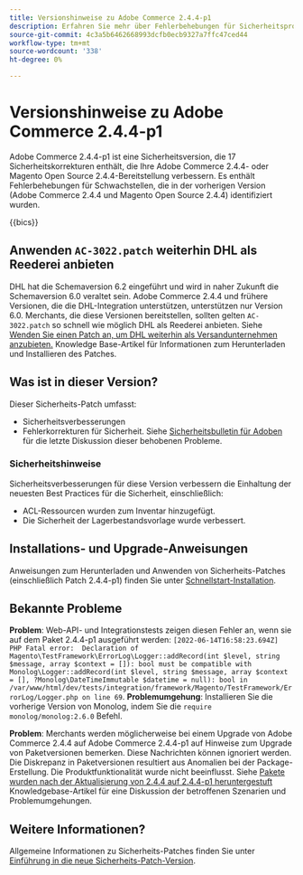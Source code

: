 ```yaml
---
title: Versionshinweise zu Adobe Commerce 2.4.4-p1
description: Erfahren Sie mehr über Fehlerbehebungen für Sicherheitsprobleme in der Adobe Commerce-Version 2.4.4-p1.
source-git-commit: 4c3a5b6462668993dcfb0ecb9327a7ffc47ced44
workflow-type: tm+mt
source-wordcount: '338'
ht-degree: 0%

---
```



# Versionshinweise zu Adobe Commerce 2.4.4-p1

Adobe Commerce 2.4.4-p1 ist eine Sicherheitsversion, die 17 Sicherheitskorrekturen enthält, die Ihre Adobe Commerce 2.4.4- oder Magento Open Source 2.4.4-Bereitstellung verbessern. Es enthält Fehlerbehebungen für Schwachstellen, die in der vorherigen Version (Adobe Commerce 2.4.4 und Magento Open Source 2.4.4) identifiziert wurden.

{{bics}}

## Anwenden `AC-3022.patch` weiterhin DHL als Reederei anbieten

DHL hat die Schemaversion 6.2 eingeführt und wird in naher Zukunft die Schemaversion 6.0 veraltet sein. Adobe Commerce 2.4.4 und frühere Versionen, die die DHL-Integration unterstützen, unterstützen nur Version 6.0. Merchants, die diese Versionen bereitstellen, sollten gelten `AC-3022.patch` so schnell wie möglich DHL als Reederei anbieten. Siehe [Wenden Sie einen Patch an, um DHL weiterhin als Versandunternehmen anzubieten.](https://support.magento.com/hc/en-us/articles/7707818131597-Apply-a-patch-to-continue-offering-DHL-as-shipping-carrier) Knowledge Base-Artikel für Informationen zum Herunterladen und Installieren des Patches.

## Was ist in dieser Version?

Dieser Sicherheits-Patch umfasst:

* Sicherheitsverbesserungen
* Fehlerkorrekturen für Sicherheit. Siehe [Sicherheitsbulletin für Adoben](https://helpx.adobe.com/security/products/magento/apsb22-38.html) für die letzte Diskussion dieser behobenen Probleme.

### Sicherheitshinweise

Sicherheitsverbesserungen für diese Version verbessern die Einhaltung der neuesten Best Practices für die Sicherheit, einschließlich:

* ACL-Ressourcen wurden zum Inventar hinzugefügt.
* Die Sicherheit der Lagerbestandsvorlage wurde verbessert.

## Installations- und Upgrade-Anweisungen

Anweisungen zum Herunterladen und Anwenden von Sicherheits-Patches (einschließlich Patch 2.4.4-p1) finden Sie unter [Schnellstart-Installation](../../../installation/composer.md).

## Bekannte Probleme

**Problem**: Web-API- und Integrationstests zeigen diesen Fehler an, wenn sie auf dem Paket 2.4.4-p1 ausgeführt werden: `[2022-06-14T16:58:23.694Z] PHP Fatal error:  Declaration of Magento\TestFramework\ErrorLog\Logger::addRecord(int $level, string $message, array $context = []): bool must be compatible with Monolog\Logger::addRecord(int $level, string $message, array $context = [], ?Monolog\DateTimeImmutable $datetime = null): bool in /var/www/html/dev/tests/integration/framework/Magento/TestFramework/ErrorLog/Logger.php on line 69`. **Problemumgehung**: Installieren Sie die vorherige Version von Monolog, indem Sie die `require monolog/monolog:2.6.0` Befehl. <!-- AC-3651-->

**Problem**: Merchants werden möglicherweise bei einem Upgrade von Adobe Commerce 2.4.4 auf Adobe Commerce 2.4.4-p1 auf Hinweise zum Upgrade von Paketversionen bemerken. Diese Nachrichten können ignoriert werden. Die Diskrepanz in Paketversionen resultiert aus Anomalien bei der Package-Erstellung. Die Produktfunktionalität wurde nicht beeinflusst. Siehe [Pakete wurden nach der Aktualisierung von 2.4.4 auf 2.4.4-p1 heruntergestuft](https://support.magento.com/hc/en-us/articles/8214752983949)  Knowledgebase-Artikel für eine Diskussion der betroffenen Szenarien und Problemumgehungen.

## Weitere Informationen?

Allgemeine Informationen zu Sicherheits-Patches finden Sie unter [Einführung in die neue Sicherheits-Patch-Version](https://community.magento.com/t5/Magento-DevBlog/Introducing-the-New-Security-Patch-Release/ba-p/141287).
